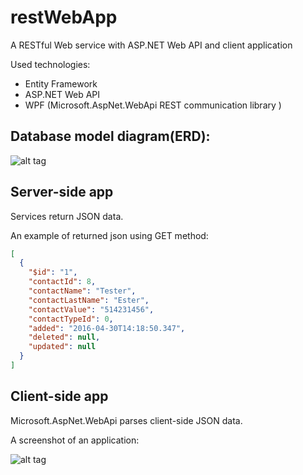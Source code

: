 # restWebApp
A RESTful  Web service with ASP.NET Web API and client application


Used technologies:
* Entity Framework
* ASP.NET Web API
* WPF (Microsoft.AspNet.WebApi REST communication library )

## Database model diagram(ERD):
![alt tag](http://enos.itcollege.ee/~aplado/VR2/Telefoniraamat_erd.png)


## Server-side app
Services return JSON data.

An example of returned json using GET method:

```json
[
  {
    "$id": "1",
    "contactId": 8,
    "contactName": "Tester",
    "contactLastName": "Ester",
    "contactValue": "514231456",
    "contactTypeId": 0,
    "added": "2016-04-30T14:18:50.347",
    "deleted": null,
    "updated": null
  }
]
```

## Client-side app

Microsoft.AspNet.WebApi parses client-side JSON data.

A screenshot of an application:

![alt tag](http://enos.itcollege.ee/~aplado/VR2/konotraat_screenshot.png)
